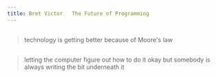 ```yaml
---
title: Bret Victor   The Future of Programming
---
```


##
> technology is getting better because of Moore's law
## 
> letting the computer figure out how to do it
okay but somebody is always writing the bit underneath it

